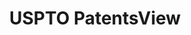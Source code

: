 ---
layout: default
bigquery: https://console.cloud.google.com/bigquery?p=patents-public-data&d=patentsview&page=dataset
citation: Attribution should be given to PatentsView for use, distribution, or derivative
  works.
code: https://github.com/CSSIP-AIR/PatentsView-Code-Snippets/
contributors: USPTO
cost: None
description: 'PatentsView includes US patent data including raw data (summaries, applications,
  pregrant applications), disambugations of inventors and assignees, and inventor
  gender estimates.  Also foreign priority data, # of figures and sheets, and government
  interest statements.'
documentation: https://patentsview.org/query/builder-faqs
last_edit: 04/12/2022, 23:00:05
location: https://patentsview.org/
maintained_by: USPTO
record_creation_timestamp: 12/2/2020 17:20:46
schema_fields:
- disamb_inventor_id_20200331
- subsection_id
- _102_date
- reldocno
- number
- application_id
- series_code
- level_three
- num_figures
- organization
- assignee_id
- longitude
- disamb_inventor_id_20180528
- exemplary
- subgroup_id
- lawyer_id
- city
- mainclass_id
- doctype
- classification_value
- name
- disamb_inventor_id_20171226
- county
- title
- patent_id
- organization_id
- disamb_assignee_id_20200331
- name_first
- publication_number
- classification_status
- subclass_id
- subclass
- disamb_inventor_id_20200630
- country
- sequence
- type
- num_claims
- subgroup
- abstract
- category
- attribution_status
- citation_id
- _371_date
- designation
- term_disclaimer
- disamb_assignee_id_20200630
- lapse_of_patent
- lname
- term_extension
- location_id
- disamb_assignee_id_20181127
- section
- inventor_id
- fname
- gi_statement
- disamb_inventor_id_20170307
- date
- num
- male_flag
- section_id
- classification_level
- rule_47
- rawassignee_id
- deceased
- disclaimer_date
- uuid
- disamb_assignee_id_20191231
- male
- name_last
- contract_award_number
- main_group
- applicant_type
- level_two
- county_fips
- disamb_inventor_id_20191231
- length
- kind
- num_sheets
- ipc_class
- symbol_position
- doc_type
- f102_date
- disamb_assignee_id_20190820
- disamb_inventor_id_20190312
- status
- relkind
- withdrawn
- disamb_assignee_id_20200929
- group
- disamb_inventor_id_20170808
- level_one
- group_id
- term_grant
- classification_data_source
- country_transformed
- disamb_inventor_id_20171003
- rel_id
- disamb_inventor_id_20191008
- filename
- text
- disamb_inventor_id_20200929
- latitude
- rawinventor_id
- ipc_version_indicator
- sector_title
- role
- rawlocation_id
- subcategory_id
- field_title
- id
- field_id
- variety
- state
- disamb_inventor_id_20190820
- disamb_inventor_id_20201229
- disamb_assignee_id_20191008
- disamb_inventor_id_20181127
- f371_date
- disamb_assignee_id_20190312
- action_date
- state_fips
- category_id
- latin_name
- dependent
- latlong
shortname: patentsview
tags:
- disambiguation
- United States
- gender
terms_of_use: Creative Commons Attribution 4.0 International License.
timeframe: 1963-1999
title: USPTO PatentsView
uuid: cf1780b1-e265-4e49-8d1d-83b9cfe0fd9a
---